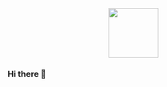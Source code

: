 <div id="header" align="center">
  <img src="https://giphy.com/gifs/DataCamp-data-science-datacamp-7c8QeB0VMddFOuu4iR" width="100"/>
</div>

### Hi there 👋




<!--
**Maddimond/Maddimond** is a ✨ _special_ ✨ repository because its `README.md` (this file) appears on your GitHub profile.

Here are some ideas to get you started:

- 🔭 I’m currently working on ...
- 🌱 I’m currently learning ...
- 👯 I’m looking to collaborate on ...
- 🤔 I’m looking for help with ...
- 💬 Ask me about ...
- 📫 How to reach me: ...
- 😄 Pronouns: ...
- ⚡ Fun fact: ...
-->
